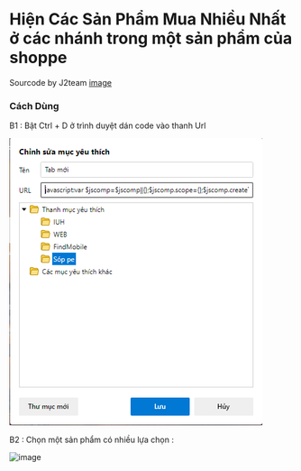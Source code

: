 # Hiện Các Sản Phẩm Mua Nhiều Nhất ở các nhánh trong một sản phẩm của shoppe
Sourcode by J2team
[image](https://user-images.githubusercontent.com/69153374/146549373-b743904b-5528-42bc-9c1e-91405595a0c3.png)

### Cách Dùng
B1 : Bật Ctrl + D ở trình duyệt dán code vào thanh Url


![alt text](https://raw.githubusercontent.com/taicutm/MuaNhieuShoppeByJ2Team/main/a1.png)

B2 : Chọn một sản phẩm có nhiều lựa chọn : 

![image](https://user-images.githubusercontent.com/69153374/146549576-adcbae37-db8f-42b3-9d61-47caeb6bb74e.png)

